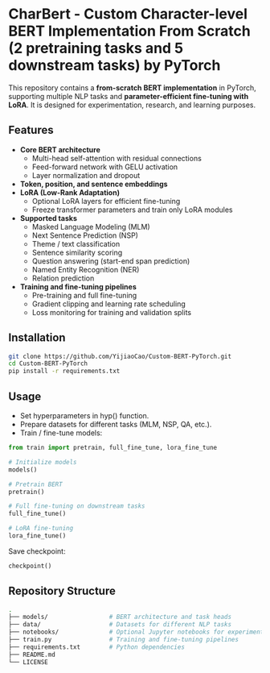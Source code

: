 # CharBert - Custom Character-level BERT Implementation From Scratch (2 pretraining tasks and 5 downstream tasks) by PyTorch

This repository contains a **from-scratch BERT implementation** in PyTorch, supporting multiple NLP tasks and **parameter-efficient fine-tuning with LoRA**. It is designed for experimentation, research, and learning purposes.

## Features
- **Core BERT architecture**
  - Multi-head self-attention with residual connections
  - Feed-forward network with GELU activation
  - Layer normalization and dropout
- **Token, position, and sentence embeddings**
- **LoRA (Low-Rank Adaptation)**
  - Optional LoRA layers for efficient fine-tuning
  - Freeze transformer parameters and train only LoRA modules
- **Supported tasks**
  - Masked Language Modeling (MLM)
  - Next Sentence Prediction (NSP)
  - Theme / text classification
  - Sentence similarity scoring
  - Question answering (start-end span prediction)
  - Named Entity Recognition (NER)
  - Relation prediction
- **Training and fine-tuning pipelines**
  - Pre-training and full fine-tuning
  - Gradient clipping and learning rate scheduling
  - Loss monitoring for training and validation splits

## Installation
```bash
git clone https://github.com/YijiaoCao/Custom-BERT-PyTorch.git
cd Custom-BERT-PyTorch
pip install -r requirements.txt
```

## Usage
- Set hyperparameters in hyp() function.
- Prepare datasets for different tasks (MLM, NSP, QA, etc.).
- Train / fine-tune models:
```python
from train import pretrain, full_fine_tune, lora_fine_tune

# Initialize models
models()

# Pretrain BERT
pretrain()

# Full fine-tuning on downstream tasks
full_fine_tune()

# LoRA fine-tuning
lora_fine_tune()
```

Save checkpoint:
```python
checkpoint()
```

## Repository Structure
```bash
.
├── models/                 # BERT architecture and task heads
├── data/                   # Datasets for different NLP tasks
├── notebooks/              # Optional Jupyter notebooks for experimentation
├── train.py                # Training and fine-tuning pipelines
├── requirements.txt        # Python dependencies
├── README.md
└── LICENSE
```
